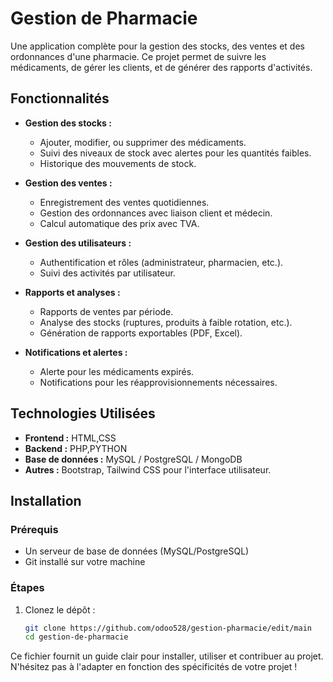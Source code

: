 # Gestion de Pharmacie

Une application complète pour la gestion des stocks, des ventes et des ordonnances d'une pharmacie. Ce projet permet de suivre les médicaments, de gérer les clients, et de générer des rapports d'activités.

## Fonctionnalités

- **Gestion des stocks :**
  - Ajouter, modifier, ou supprimer des médicaments.
  - Suivi des niveaux de stock avec alertes pour les quantités faibles.
  - Historique des mouvements de stock.

- **Gestion des ventes :**
  - Enregistrement des ventes quotidiennes.
  - Gestion des ordonnances avec liaison client et médecin.
  - Calcul automatique des prix avec TVA.

- **Gestion des utilisateurs :**
  - Authentification et rôles (administrateur, pharmacien, etc.).
  - Suivi des activités par utilisateur.

- **Rapports et analyses :**
  - Rapports de ventes par période.
  - Analyse des stocks (ruptures, produits à faible rotation, etc.).
  - Génération de rapports exportables (PDF, Excel).

- **Notifications et alertes :**
  - Alerte pour les médicaments expirés.
  - Notifications pour les réapprovisionnements nécessaires.

## Technologies Utilisées

- **Frontend :**  HTML,CSS
- **Backend :** PHP,PYTHON
- **Base de données :** MySQL / PostgreSQL / MongoDB
- **Autres :** Bootstrap, Tailwind CSS pour l'interface utilisateur.

## Installation

### Prérequis
- Un serveur de base de données (MySQL/PostgreSQL)
- Git installé sur votre machine

### Étapes

1. Clonez le dépôt :
   ```bash
   git clone https://github.com/odoo528/gestion-pharmacie/edit/main
   cd gestion-de-pharmacie
   
Ce fichier fournit un guide clair pour installer, utiliser et contribuer au projet. N'hésitez pas à l'adapter en fonction des spécificités de votre projet !

